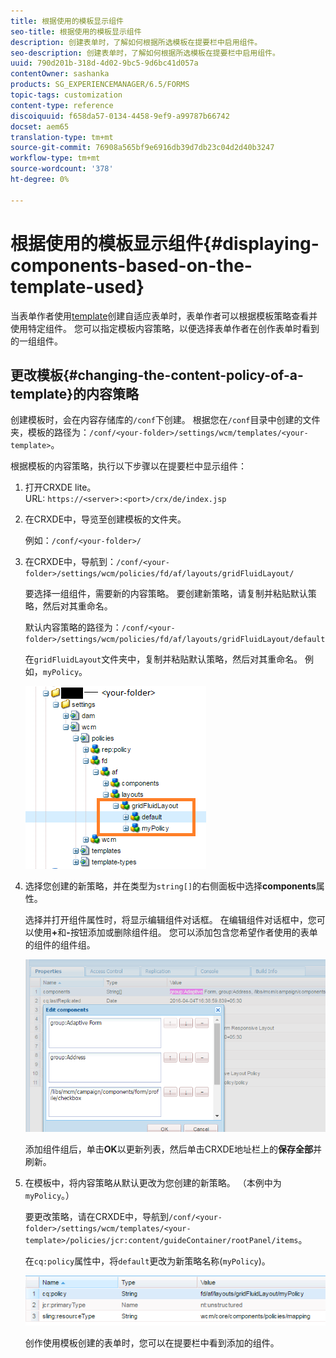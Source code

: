 ```yaml
---
title: 根据使用的模板显示组件
seo-title: 根据使用的模板显示组件
description: 创建表单时，了解如何根据所选模板在提要栏中启用组件。
seo-description: 创建表单时，了解如何根据所选模板在提要栏中启用组件。
uuid: 790d201b-318d-4d02-9bc5-9d6bc41d057a
contentOwner: sashanka
products: SG_EXPERIENCEMANAGER/6.5/FORMS
topic-tags: customization
content-type: reference
discoiquuid: f658da57-0134-4458-9ef9-a99787b66742
docset: aem65
translation-type: tm+mt
source-git-commit: 76908a565bf9e6916db39d7db23c04d2d40b3247
workflow-type: tm+mt
source-wordcount: '378'
ht-degree: 0%

---
```



# 根据使用的模板显示组件{#displaying-components-based-on-the-template-used}

当表单作者使用[template](../../forms/using/template-editor.md)创建自适应表单时，表单作者可以根据模板策略查看并使用特定组件。 您可以指定模板内容策略，以便选择表单作者在创作表单时看到的一组组件。

## 更改模板{#changing-the-content-policy-of-a-template}的内容策略

创建模板时，会在内容存储库的`/conf`下创建。 根据您在`/conf`目录中创建的文件夹，模板的路径为：`/conf/<your-folder>/settings/wcm/templates/<your-template>`。

根据模板的内容策略，执行以下步骤以在提要栏中显示组件：

1. 打开CRXDE lite。\
   URL: `https://<server>:<port>/crx/de/index.jsp`
1. 在CRXDE中，导览至创建模板的文件夹。

   例如：`/conf/<your-folder>/`

1. 在CRXDE中，导航到：`/conf/<your-folder>/settings/wcm/policies/fd/af/layouts/gridFluidLayout/`

   要选择一组组件，需要新的内容策略。 要创建新策略，请复制并粘贴默认策略，然后对其重命名。

   默认内容策略的路径为：`/conf/<your-folder>/settings/wcm/policies/fd/af/layouts/gridFluidLayout/default`

   在`gridFluidLayout`文件夹中，复制并粘贴默认策略，然后对其重命名。 例如，`myPolicy`。

   ![复制默认策略](assets/crx-default1.png)

1. 选择您创建的新策略，并在类型为`string[]`的右侧面板中选择&#x200B;**components**&#x200B;属性。

   选择并打开组件属性时，将显示编辑组件对话框。 在编辑组件对话框中，您可以使用&#x200B;**+**&#x200B;和&#x200B;**-**&#x200B;按钮添加或删除组件组。 您可以添加包含您希望作者使用的表单的组件的组件组。

   ![在策略中添加或删除组件](assets/add-components-list1.png)

   添加组件组后，单击&#x200B;**OK**&#x200B;以更新列表，然后单击CRXDE地址栏上的&#x200B;**保存全部**&#x200B;并刷新。

1. 在模板中，将内容策略从默认更改为您创建的新策略。 （本例中为`myPolicy`。）

   要更改策略，请在CRXDE中，导航到`/conf/<your-folder>/settings/wcm/templates/<your-template>/policies/jcr:content/guideContainer/rootPanel/items`。

   在`cq:policy`属性中，将`default`更改为新策略名称(`myPolicy`)。

   ![更新的模板内容策略](assets/updated-policy.png)

   创作使用模板创建的表单时，您可以在提要栏中看到添加的组件。

